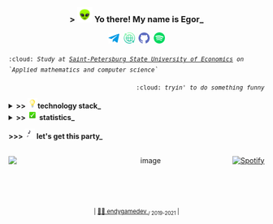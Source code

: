 <h3 align="center"> > <img src="assets/alien.gif" width="30"> Yo there! My name is Egor_ </h3>

<p align="center">
  <kbd><a href="https://t.me/endygamedev"><img src="assets/header/telegram.png" alt="Telegram" width="21" hspace="3"></a></kbd> 
  <kbd><a href="https://endygamedev.github.io"><img src="assets/header/web.png" alt="Website" width="22" hspace="2"></a></kbd>
  <kbd><a href="https://gist.github.com/endygamedev"><img src="assets/header/github.png" alt="Gist" width="22" hspace="2"></a></kbd>
  <kbd><a href="https://open.spotify.com/user/216ndgqqr2hlj3be4gf3rjzoa?si=dCOGGuzIR4-WEgW3lhk0CQ"><img src="assets/header/spotify.png" alt="Spotify" width="22" hspace="2"></a></kbd>
</p>

<p>
  <sub>
    <kbd>:cloud: <i>Study at <a href="https://unecon.ru/">Saint-Petersburg State University of Economics</a> on `Applied mathematics and computer science`</i></kbd>
  </sub>
</p>


<p align="right">
  <sub>
    <kbd>:cloud:<i> tryin' to do something funny</i></kbd>
  </sub>
</p>
  
<details>
<summary><b> >> <img src="assets/light_bulb.gif" width="20">technology stack_</b></summary>
<br>
<table width="200%">
   <tr>
     <td> <h6 align="center"> &nbsp; &nbsp; &nbsp; &nbsp; &nbsp; &nbsp; &nbsp; &nbsp; &nbsp; &nbsp; &nbsp; &nbsp; &nbsp; &nbsp; &nbsp; &nbsp; &nbsp; &nbsp; &nbsp; &nbsp; &nbsp; &nbsp; &nbsp;&nbsp; &nbsp; &nbsp; &nbsp; programming laguages &nbsp; &nbsp; &nbsp; &nbsp; &nbsp; &nbsp; &nbsp; &nbsp; &nbsp; &nbsp; &nbsp; &nbsp; &nbsp; &nbsp; &nbsp; &nbsp; &nbsp; &nbsp; &nbsp; &nbsp; &nbsp; &nbsp; &nbsp;&nbsp; &nbsp; &nbsp; &nbsp; &nbsp; &nbsp; </h6>  </td>
     <td> <h6 align="center"> &nbsp; &nbsp; &nbsp; &nbsp; &nbsp; &nbsp; &nbsp; &nbsp; &nbsp; &nbsp; &nbsp; &nbsp; &nbsp; &nbsp; &nbsp; &nbsp; &nbsp; &nbsp; &nbsp; &nbsp; &nbsp; &nbsp; &nbsp; &nbsp;&nbsp; &nbsp; &nbsp; frameworks &nbsp; &nbsp; &nbsp; &nbsp; &nbsp; &nbsp; &nbsp; &nbsp; &nbsp; &nbsp; &nbsp; &nbsp; &nbsp; &nbsp; &nbsp;&nbsp; &nbsp; &nbsp; &nbsp; &nbsp; &nbsp; &nbsp; &nbsp; &nbsp; &nbsp; &nbsp; &nbsp; &nbsp; &nbsp; &nbsp;  </h6> </td>
   </tr>
    <tr>
     <td>
       <p align="center">
          <kbd><img height="40" src="assets/stack/bash.png" hspace="2"></kbd>
          <kbd><img height="40" src="assets/stack/wolfram.svg" hspace="2"></kbd>
          <kbd><img height="35" src="assets/stack/python.png" hspace="2"></kbd>
          <kbd><img height="40" src="assets/stack/rust.png" hspace="2"></kbd>
          <kbd><img height="40" src="assets/stack/csharp.png" hspace="2"></kbd>
          <kbd><img height="35" src="assets/stack/java.png" hspace="2"></kbd>
          <kbd><img height="36" src="assets/stack/c.png" hspace="2"></kbd>
       </p>
    </td>
    <td>
      <p align="center">
        <kbd><img height="40" src="assets/stack/dotnet.png" hspace="2"></kbd>
        <kbd><img height="35" src="assets/stack/flask.png" hspace="2"></kbd>
        <kbd><img height="45" src="assets/stack/jekyll.png" hspace="2"></kbd>
        <kbd><img height="38" src="assets/stack/bootstrap.png" hspace="2"></kbd>
      </p>  
    </td>
  </tr>
  <tr>
     <td> <h6 align="center"> layout </h6> </td>
     <td> <h6 align="center"> databases </h6> </td>
  </tr>
  <tr>
    <td>
      <p align="center">
        <kbd><img height="40" src="assets/stack/latex.svg" hspace="2"></kbd>
        <kbd><img width="40" src="assets/stack/markdown.png" hspace="2"></kbd>
        <kbd><img height="40" src="assets/stack/html.png" hspace="2"></kbd>
        <kbd><img height="40" src="assets/stack/css.png" hspace="2"></kbd>
      </p>
    </td>
    <td>
      <p align="center">
        <kbd><img height="40" src="assets/stack/sqlserver.png" hspace="2"></kbd>
        <kbd><img height="40" src="assets/stack/sqlite.png" hspace="2"></kbd>
      </p>
    </td>
  </tr>
  <tr>
     <td colspan="2"> <h6 align="center"> environments </h6> </td>
  </tr>
  <tr>
    <td colspan="2">
      <p align="center">
        <kbd><img height="40" src="assets/stack/arch.png" hspace="2"></kbd>
        <kbd><img height="40" src="assets/stack/ubuntu.png" hspace="2"></kbd>
        <kbd><img height="40" src="assets/stack/git.png" hspace="2"></kbd>
        <kbd><img height="40" src="assets/stack/vim.png" hspace="2"></kbd>
        <kbd><img height="40" src="assets/stack/pycharm.png" hspace="2"></kbd>
        <kbd><img height="45" src="assets/stack/idea.png" hspace="2"></kbd>
        <kbd><img height="40" src="assets/stack/vscode.png" hspace="2"></kbd>
        <kbd><img height="40" src="assets/stack/visualstudio.png" hspace="2"></kbd>
        <kbd><img height="40" src="assets/stack/jupyter.png" hspace="2"></kbd>
        <kbd><img height="40" src="assets/stack/androidstudio.png" hspace="2"></kbd>
        <kbd><img height="30" src="assets/stack/unity.png" hspace="2"></kbd>
      </p>
    </td>
  </tr>
</table>
</details>

<details>
<summary><b>>> <img src="assets/check_mark_button.gif" width="20"> statistics_</b></summary>
<br>
<p align="center">
  <img src="https://github-readme-stats.vercel.app/api/top-langs/?username=endygamedev&layout=compact&bg_color=30,e96443,904e95&title_color=fff&text_color=fff&langs_count=6&hide=java,html" alt="endygamedev"/>
  <img src="https://github-readme-stats.vercel.app/api?username=endygamedev&show_icons=true&bg_color=30,e96443,904e95&title_color=fff&text_color=fff&icon_color=fff" alt="endygamedev" width=420/>
</p>

<p align="center">
  <img src="https://www.codewars.com/users/endygamedev/badges/small">
</p>
</details>
  
<b> >>> <img src="assets/musical_notes.gif" width="20"> let's get this party_ </b>
<br><br>
<p align="right">
  <img src="assets/picture.gif" alt="image" align="left" width="300">
  <a href="https://open.spotify.com/user/216ndgqqr2hlj3be4gf3rjzoa?si=dCOGGuzIR4-WEgW3lhk0CQ"><img src="https://spotify-github-profile.vercel.app/api/view?uid=216ndgqqr2hlj3be4gf3rjzoa&cover_image=true&theme=default" alt="Spotify" width="200"/></a>
</p>

<br><br><br>
<p align="center">
  <sub>| <a href="https://endygamedev.github.io"> 👨‍💻 endygamedev </a> <sub> / 2019-2021 </sub> |</sub>
</p>
